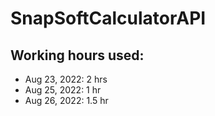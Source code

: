 # SnapSoftCalculatorAPI

## Working hours used:
- Aug 23, 2022: 2 hrs
- Aug 25, 2022: 1 hr
- Aug 26, 2022: 1.5 hr

